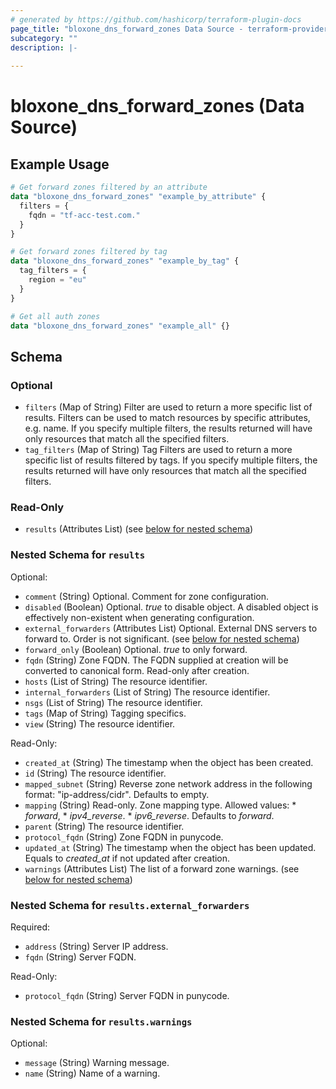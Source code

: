 ```yaml
---
# generated by https://github.com/hashicorp/terraform-plugin-docs
page_title: "bloxone_dns_forward_zones Data Source - terraform-provider-bloxone"
subcategory: ""
description: |-
  
---
```


# bloxone_dns_forward_zones (Data Source)



## Example Usage

```terraform
# Get forward zones filtered by an attribute
data "bloxone_dns_forward_zones" "example_by_attribute" {
  filters = {
    fqdn = "tf-acc-test.com."
  }
}

# Get forward zones filtered by tag
data "bloxone_dns_forward_zones" "example_by_tag" {
  tag_filters = {
    region = "eu"
  }
}

# Get all auth zones
data "bloxone_dns_forward_zones" "example_all" {}
```

<!-- schema generated by tfplugindocs -->
## Schema

### Optional

- `filters` (Map of String) Filter are used to return a more specific list of results. Filters can be used to match resources by specific attributes, e.g. name. If you specify multiple filters, the results returned will have only resources that match all the specified filters.
- `tag_filters` (Map of String) Tag Filters are used to return a more specific list of results filtered by tags. If you specify multiple filters, the results returned will have only resources that match all the specified filters.

### Read-Only

- `results` (Attributes List) (see [below for nested schema](#nestedatt--results))

<a id="nestedatt--results"></a>
### Nested Schema for `results`

Optional:

- `comment` (String) Optional. Comment for zone configuration.
- `disabled` (Boolean) Optional. _true_ to disable object. A disabled object is effectively non-existent when generating configuration.
- `external_forwarders` (Attributes List) Optional. External DNS servers to forward to. Order is not significant. (see [below for nested schema](#nestedatt--results--external_forwarders))
- `forward_only` (Boolean) Optional. _true_ to only forward.
- `fqdn` (String) Zone FQDN. The FQDN supplied at creation will be converted to canonical form.  Read-only after creation.
- `hosts` (List of String) The resource identifier.
- `internal_forwarders` (List of String) The resource identifier.
- `nsgs` (List of String) The resource identifier.
- `tags` (Map of String) Tagging specifics.
- `view` (String) The resource identifier.

Read-Only:

- `created_at` (String) The timestamp when the object has been created.
- `id` (String) The resource identifier.
- `mapped_subnet` (String) Reverse zone network address in the following format: "ip-address/cidr". Defaults to empty.
- `mapping` (String) Read-only. Zone mapping type. Allowed values:  * _forward_,  * _ipv4_reverse_.  * _ipv6_reverse_.  Defaults to _forward_.
- `parent` (String) The resource identifier.
- `protocol_fqdn` (String) Zone FQDN in punycode.
- `updated_at` (String) The timestamp when the object has been updated. Equals to _created_at_ if not updated after creation.
- `warnings` (Attributes List) The list of a forward zone warnings. (see [below for nested schema](#nestedatt--results--warnings))

<a id="nestedatt--results--external_forwarders"></a>
### Nested Schema for `results.external_forwarders`

Required:

- `address` (String) Server IP address.
- `fqdn` (String) Server FQDN.

Read-Only:

- `protocol_fqdn` (String) Server FQDN in punycode.


<a id="nestedatt--results--warnings"></a>
### Nested Schema for `results.warnings`

Optional:

- `message` (String) Warning message.
- `name` (String) Name of a warning.
